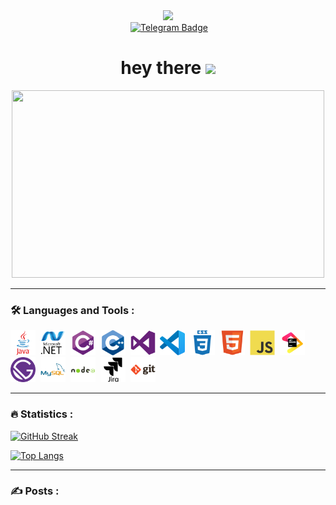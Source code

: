 <div id="header" align="center">
  <img src="https://media3.giphy.com/media/L1R1tvI9svkIWwpVYr/200w.webp?cid=ecf05e47huvyfbbgythrlvsqnf6ut6c2oe42p4qrmrtnjix2&rid=200w.webp&ct=g" width="200"/>
</div>
<div id="badge" align="center">
 <img src="https://komarev.com/ghpvc/?username=STALKSA&style=flat-square&color=blue" alt=""/>
   <a href="https://t.me/STALK_SA">
     <img src="https://img.shields.io/badge/Telegram-blue?style=for-the-badge&logo=linkedin&logoColor=white" alt="Telegram Badge"/>
  </a>
  </div>
  <h1 align="center">
  hey there
  <img src="https://media.giphy.com/media/hvRJCLFzcasrR4ia7z/giphy.gif" width="30px"/>
  </h1>
<div align="center">
  <img src="https://media4.giphy.com/media/RbDKaczqWovIugyJmW/200w.webp?cid=ecf05e47ygsbi16siy9v1pm7sq7834wih1ryaz8zt7zpth1e&rid=200w.webp&ct=g" width="500" height="300"/>
</div>

 ---

### :hammer_and_wrench: Languages and Tools :
<div>
  <img src="https://github.com/devicons/devicon/blob/master/icons/java/java-original-wordmark.svg" title="Java" alt="Java" width="40" height="40"/>&nbsp;
  <img src="https://raw.githubusercontent.com/devicons/devicon/1119b9f84c0290e0f0b38982099a2bd027a48bf1/icons/dot-net/dot-net-original-wordmark.svg" title="Dot-Net" alt="Dot-Net" width="40" height="40"/>&nbsp;
  <img src="https://raw.githubusercontent.com/devicons/devicon/1119b9f84c0290e0f0b38982099a2bd027a48bf1/icons/csharp/csharp-original.svg" title="C#" alt="C#" width="40" height="40"/>&nbsp;
  <img src="https://raw.githubusercontent.com/devicons/devicon/1119b9f84c0290e0f0b38982099a2bd027a48bf1/icons/cplusplus/cplusplus-original.svg" title="C++" alt="C++" width="40" height="40"/>&nbsp;
  <img src="https://raw.githubusercontent.com/devicons/devicon/1119b9f84c0290e0f0b38982099a2bd027a48bf1/icons/visualstudio/visualstudio-plain.svg" title="VS" alt="VS" width="40" height="40"/>&nbsp;
  <img src="https://raw.githubusercontent.com/devicons/devicon/1119b9f84c0290e0f0b38982099a2bd027a48bf1/icons/vscode/vscode-original.svg" title="VC" alt="VC" width="40" height="40"/>&nbsp;
  <img src="https://github.com/devicons/devicon/blob/master/icons/css3/css3-plain-wordmark.svg"  title="CSS3" alt="CSS" width="40" height="40"/>&nbsp;
  <img src="https://github.com/devicons/devicon/blob/master/icons/html5/html5-original.svg" title="HTML5" alt="HTML" width="40" height="40"/>&nbsp;
  <img src="https://github.com/devicons/devicon/blob/master/icons/javascript/javascript-original.svg" title="JavaScript" alt="JavaScript" width="40" height="40"/>&nbsp;
  <img src="https://raw.githubusercontent.com/devicons/devicon/1119b9f84c0290e0f0b38982099a2bd027a48bf1/icons/jetbrains/jetbrains-original.svg" title="JetBrains" alt="jetBrains" width="40" height="40"/>&nbsp;
  <img src="https://github.com/devicons/devicon/blob/master/icons/gatsby/gatsby-original.svg" title="Gatsby"  alt="Gatsby" width="40" height="40"/>&nbsp;
  <img src="https://github.com/devicons/devicon/blob/master/icons/mysql/mysql-original-wordmark.svg" title="MySQL"  alt="MySQL" width="40" height="40"/>&nbsp;
  <img src="https://github.com/devicons/devicon/blob/master/icons/nodejs/nodejs-original-wordmark.svg" title="NodeJS" alt="NodeJS" width="40" height="40"/>&nbsp;
  <img src="https://raw.githubusercontent.com/devicons/devicon/1119b9f84c0290e0f0b38982099a2bd027a48bf1/icons/jira/jira-plain-wordmark.svg" title="Jira" alt="Jira" width="40" height="40"/>&nbsp;
  <img src="https://github.com/devicons/devicon/blob/master/icons/git/git-original-wordmark.svg" title="Git" **alt="Git" width="40" height="40"/>
</div>

---

### :fire: Statistics :
[![GitHub Streak](http://github-readme-streak-stats.herokuapp.com?user=STALKSA&layout=compact&theme=vision-friendly-dark)](https://git.io/streak-stats)

[![Top Langs](https://github-readme-stats.vercel.app/api/top-langs/STALKSA&layout=compact&theme=vision-friendly-dark)](https://github.com/anuraghazra/github-readme-stats)

---

### :writing_hand: Posts :

<!-- BLOG-POST-LIST:START -->

<!-- BLOG-POST-LIST:END -->

